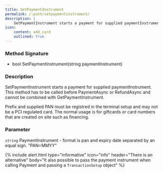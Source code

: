 ```yaml
---
title: SetPaymentInstrument
permalink: /:path/setpaymentinstrument/
description: |
    SetPaymentInstrument starts a payment for supplied paymentInstrument.
icon:
    content: add_card
    outlined: true
---
```

### Method Signature

*   bool SetPaymentInstrument(string paymentInstrument)

### Description

SetPaymentInstrument starts a payment for supplied paymentInstrument. This method has to be called before PaymentAsync or RefundAsync and cannot be combined with GetPaymentInstrument.

Prefix and supplied PAN must be registred in the terminal setup and may not be a PCI regulated card. The normal usage is for giftcards or card numbers that are created on site such as financing.

### Parameter

`string` PaymentInstrument - format is pan and expiry date separated by an equal sign. "PAN=MMYY"

{% include alert.html type="informative" icon="info" header="There is an alternative"
body="It also possible to pass the payment instrument when calling Payment and passing a `TransactionSetup` object" %}
